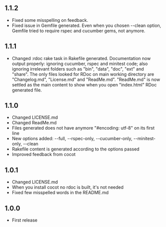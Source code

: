1.1.2
-----

* Fixed some misspelling on feedback.
* Fixed issue in Gemfile generated. Even when you chosen --clean option, Gemfile tried to require rspec and cucumber gems, not anymore.

1.1.1
-----

* Changed :rdoc rake task in Rakefile generated. Documentation now output properly: ignoring cucumber, rspec and minitest code; also ignoring irrelevant folders such as "bin", "data", "doc", "ext" and "share". The only files looked for RDoc on main working directory are "Changelog.md", "License.md" and "ReadMe.md". "ReadMe.md" is now settled as the main content to show when you open "index.html" RDoc generated file.

1.1.0
-----
* Changed LICENSE.md
* Changed ReadMe.md
* Files generated does not have anymore "\#encoding: utf-8" on its first line
* New options added: --full, --rspec-only, --cucumber-only, --minitest-only, --clean
* Rakefile content is generated according to the options passed
* Improved feedback from cocot

1.0.1
-----
* Changed LICENSE.md
* When you install cocot no rdoc is built, it's not needed
* Fixed few misspelled words in the README.md


1.0.0
-----
* First release